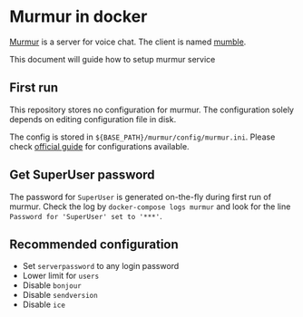 # Murmur in docker

[Murmur] is a server for voice chat. The client is named [mumble].

[Murmur]: https://wiki.mumble.info/wiki/Running_Murmur
[mumble]: https://wiki.mumble.info/wiki/Main_Page

This document will guide how to setup murmur service

## First run

This repository stores no configuration for murmur. The configuration solely 
depends on editing configuration file in disk.

The config is stored in `${BASE_PATH}/murmur/config/murmur.ini`. Please check 
[official guide](https://wiki.mumble.info/wiki/Murmur.ini) for configurations 
available.

## Get SuperUser password

The password for `SuperUser` is generated on-the-fly during first run of 
murmur. Check the log by `docker-compose logs murmur` and look for the line 
`Password for 'SuperUser' set to '***'`.

## Recommended configuration

- Set `serverpassword` to any login password
- Lower limit for `users`
- Disable `bonjour`
- Disable `sendversion`
- Disable `ice`
